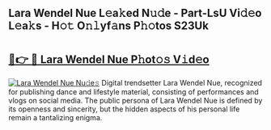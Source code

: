 ## Lara Wendel Nue L𝚎a𝚔ed N𝚞𝚍e - Part-LsU Vi𝚍𝚎o L𝚎a𝚔s - H𝚘𝚝 O𝚗𝚕yf𝚊ns P𝚑𝚘tos S23Uk

# <h2><a href="http://kf2cm4g.oniu.top/?m=Lara+Wendel+Nue">🔗👉 🔴 Lara Wendel Nue P𝚑ot𝚘𝚜 V𝚒d𝚎o</a></h2>

[![Lara Wendel Nue Nu𝚍e𝚜](https://i.imgur.com/0qMVB7G.gif)](http://kf2cm4g.oniu.top/?m=Lara+Wendel+Nue)
Digital trendsetter Lara Wendel Nue, recognized for publishing dance and lifestyle material, consisting of performances and vlogs on social media. The public persona of Lara Wendel Nue is defined by its openness and sincerity, but the hidden aspects of his personal life remain a tantalizing enigma.  

